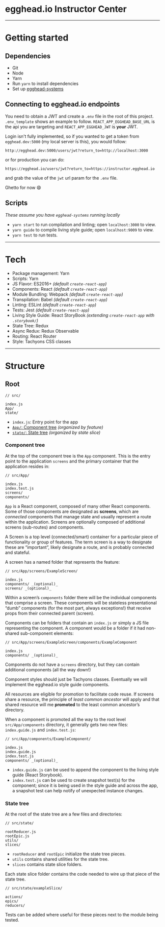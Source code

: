 # egghead.io Instructor Center

---

# Getting started

## Dependencies

- Git
- Node
- Yarn
- Run `yarn` to install dependencies
- Set up [egghead-systems](https://github.com/eggheadio/egghead-systems)

## Connecting to egghead.io endpoints

You need to obtain a JWT and create a `.env` file in the root of this project. `.env_template` shows an example to 
follow. `REACT_APP_EGGHEAD_BASE_URL` is the api you are targeting and `REACT_APP_EGGHEAD_JWT` is **your** JWT.

Login isn't fully implemented, so if you wanted to get a token from `egghead.dev:5000` (my local server is this), you
would follow:

`http://egghead.dev:5000/users/jwt?return_to=http://localhost:3000`

or for production you can do:

`https://egghead.io/users/jwt?return_to=https://instructor.egghead.io`

and grab the value of the `jwt` url param for the `.env` file.

Ghetto for now 😄

## Scripts

_These assume you have `egghead-systems` running locally_

- `yarn start` to run compilation and linting; open `localhost:3000` to view.
- `yarn guide` to compile living style guide; open `localhost:9009` to view.
- `yarn test` to run tests.

---

# Tech

- Package management: Yarn
- Scripts: Yarn
- JS Flavor: ES2016+ _(default `create-react-app`)_
- Components: React _(default `create-react-app`)_
- Module Bundling: Webpack _(default `create-react-app`)_
- Transpilation: Babel _(default `create-react-app`)_
- Linting: ESLint _(default `create-react-app`)_
- Tests: Jest _(default `create-react-app`)_
- Living Style Guide: React StoryBook _(extending `create-react-app` with `.storybook/`)_
- State Tree: Redux
- Async Redux: Redux Observable
- Routing: React Router
- Style: Tachyons CSS classes

---

# Structure

## Root

```
// src/

index.js
App/
state/
```

- `index.js`: Entry point for the app
- [`App/`: Component tree](#Component-tree) _(organized by feature)_
- [`state/`: State tree](#State-tree) _(organized by state slice)_

### Component tree

At the top of the component tree is the `App` component. This is the entry point to the application `screens` and the primary container that the application resides in:

```
// src/App/

index.js
index.test.js
screens/
components/
```

`App` is a React component, composed of many other React components. Some of those components are designated as **screens**, which are _connected_ components that manage state and usually represent a route within the application. Screens are optionally composed of additional screens (sub-routes) and components.

A Screen is a top level (connected/smart) container for a particular piece of functionality or group of features. The term screen is a way to designate these are “important”, likely designate a route, and is probably connected and stateful.

A screen has a named folder that represents the feature:

```
// src/App/screens/ExampleScreen/

index.js
components/ _(optional)_
screens/ _(optional)_
```

Within a screen’s `components` folder there will be the individual components that comprise a screen. These components will be stateless presentational “dumb” components (for the most part, always exceptions!) that receive props from their connected parent (screen).

Components can be folders that contain an `index.js` or simply a JS file representing the component. A component would be a folder if it had non-shared sub-component elements:

```
// src/App/screens/ExampleScreen/components/ExampleComponent

index.js
components/ _(optional)_
```

Components do not have a `screens` directory, but they can contain additional components (all the way down!)

Component styles should just be Tachyons classes. Eventually we will implement the egghead.io style guide components.

All resources are eligible for promotion to facilitate code reuse. If screens share a resource, the principle of _least common ancestor_ will apply and that shared resource will me **promoted** to the least common ancestor’s directory.

When a component is promoted all the way to the root level `src/App/components` directory, it generally gets two new files: `index.guide.js` and `index.test.js`:

```
// src/App/components/ExampleComponent/

index.js
index.guide.js
index.test.js
components/ _(optional)_
```

- `index.guide.js` can be used to append the component to the living style guide (React Storybook).
- `index.test.js` can be used to create snapshot test(s) for the component; since it is being used in the style guide and across the app, a snapshot test can help notify of unexpected instance changes.

### State tree

At the root of the state tree are a few files and directories:

```
// src/state/

rootReducer.js
rootEpic.js
utils/
slices/
```

- `rootReducer` and `rootEpic` initialize the state tree pieces.
- `utils` contains shared utilities for the state tree.
- `slices` contains state slice folders.

Each state slice folder contains the code needed to wire up that piece of the state tree.

```
// src/state/exampleSlice/

actions/
epics/
reducers/
```

Tests can be added where useful for these pieces next to the module being tested. 
